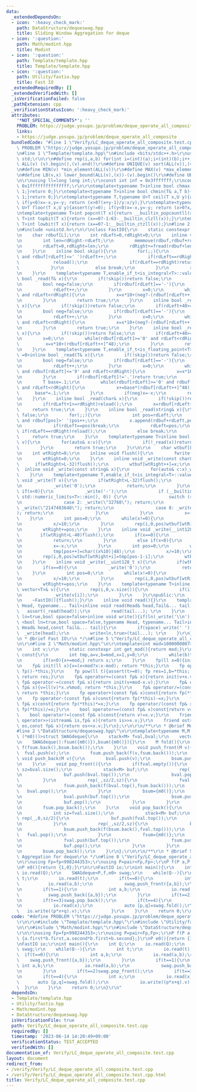 ```yaml
---
data:
  _extendedDependsOn:
  - icon: ':heavy_check_mark:'
    path: DataStructure/dequeswag.hpp
    title: Sliding Window Aggregation for deque
  - icon: ':question:'
    path: Math/modint.hpp
    title: Modint
  - icon: ':question:'
    path: Template/template.hpp
    title: Template/template.hpp
  - icon: ':question:'
    path: Utility/fastio.hpp
    title: Fast IO
  _extendedRequiredBy: []
  _extendedVerifiedWith: []
  _isVerificationFailed: false
  _pathExtension: cpp
  _verificationStatusIcon: ':heavy_check_mark:'
  attributes:
    '*NOT_SPECIAL_COMMENTS*': ''
    PROBLEM: https://judge.yosupo.jp/problem/deque_operate_all_composite
    links:
    - https://judge.yosupo.jp/problem/deque_operate_all_composite
  bundledCode: "#line 1 \"Verify/LC_deque_operate_all_composite.test.cpp\"\n#define\
    \ PROBLEM \"https://judge.yosupo.jp/problem/deque_operate_all_composite\"\r\n\r\
    \n#line 1 \"Template/template.hpp\"\n#include <bits/stdc++.h>\r\nusing namespace\
    \ std;\r\n\r\n#define rep(i,a,b) for(int i=(int)(a);i<(int)(b);i++)\r\n#define\
    \ ALL(v) (v).begin(),(v).end()\r\n#define UNIQUE(v) sort(ALL(v)),(v).erase(unique(ALL(v)),(v).end())\r\
    \n#define MIN(v) *min_element(ALL(v))\r\n#define MAX(v) *max_element(ALL(v))\r\
    \n#define LB(v,x) lower_bound(ALL(v),(x))-(v).begin()\r\n#define UB(v,x) upper_bound(ALL(v),(x))-(v).begin()\r\
    \n\r\nusing ll=long long int;\r\nconst int inf = 0x3fffffff;\r\nconst ll INF =\
    \ 0x1fffffffffffffff;\r\n\r\ntemplate<typename T>inline bool chmax(T& a,T b){if(a<b){a=b;return\
    \ 1;}return 0;}\r\ntemplate<typename T>inline bool chmin(T& a,T b){if(a>b){a=b;return\
    \ 1;}return 0;}\r\ntemplate<typename T,typename U>T ceil(T x,U y){assert(y!=0);\
    \ if(y<0)x=-x,y=-y; return (x>0?(x+y-1)/y:x/y);}\r\ntemplate<typename T,typename\
    \ U>T floor(T x,U y){assert(y!=0); if(y<0)x=-x,y=-y; return (x>0?x/y:(x-y+1)/y);}\r\
    \ntemplate<typename T>int popcnt(T x){return __builtin_popcountll(x);}\r\ntemplate<typename\
    \ T>int topbit(T x){return (x==0?-1:63-__builtin_clzll(x));}\r\ntemplate<typename\
    \ T>int lowbit(T x){return (x==0?-1:__builtin_ctzll(x));}\n#line 2 \"Utility/fastio.hpp\"\
    \n#include <unistd.h>\r\n\r\nclass FastIO{\r\n    static constexpr int L=1<<16;\r\
    \n    char rdbuf[L];\r\n    int rdLeft=0,rdRight=0;\r\n    inline void reload(){\r\
    \n        int len=rdRight-rdLeft;\r\n        memmove(rdbuf,rdbuf+rdLeft,len);\r\
    \n        rdLeft=0,rdRight=len;\r\n        rdRight+=fread(rdbuf+len,1,L-len,stdin);\r\
    \n    }\r\n    inline bool skip(){\r\n        for(;;){\r\n            while(rdLeft!=rdRight\
    \ and rdbuf[rdLeft]<=' ')rdLeft++;\r\n            if(rdLeft==rdRight){\r\n   \
    \             reload();\r\n                if(rdLeft==rdRight)return false;\r\n\
    \            }\r\n            else break;\r\n        }\r\n        return true;\r\
    \n    }\r\n    template<typename T,enable_if_t<is_integral<T>::value,int> =0>inline\
    \ bool _read(T& x){\r\n        if(!skip())return false;\r\n        if(rdLeft+20>=rdRight)reload();\r\
    \n        bool neg=false;\r\n        if(rdbuf[rdLeft]=='-'){\r\n            neg=true;\r\
    \n            rdLeft++;\r\n        }\r\n        x=0;\r\n        while(rdbuf[rdLeft]>='0'\
    \ and rdLeft<rdRight){\r\n            x=x*10+(neg?-(rdbuf[rdLeft++]^48):(rdbuf[rdLeft++]^48));\r\
    \n        }\r\n        return true;\r\n    }\r\n    inline bool _read(__int128_t&\
    \ x){\r\n        if(!skip())return false;\r\n        if(rdLeft+40>=rdRight)reload();\r\
    \n        bool neg=false;\r\n        if(rdbuf[rdLeft]=='-'){\r\n            neg=true;\r\
    \n            rdLeft++;\r\n        }\r\n        x=0;\r\n        while(rdbuf[rdLeft]>='0'\
    \ and rdLeft<rdRight){\r\n            x=x*10+(neg?-(rdbuf[rdLeft++]^48):(rdbuf[rdLeft++]^48));\r\
    \n        }\r\n        return true;\r\n    }\r\n    inline bool _read(__uint128_t&\
    \ x){\r\n        if(!skip())return false;\r\n        if(rdLeft+40>=rdRight)reload();\r\
    \n        x=0;\r\n        while(rdbuf[rdLeft]>='0' and rdLeft<rdRight){\r\n  \
    \          x=x*10+(rdbuf[rdLeft++]^48);\r\n        }\r\n        return true;\r\
    \n    }\r\n    template<typename T,enable_if_t<is_floating_point<T>::value,int>\
    \ =0>inline bool _read(T& x){\r\n        if(!skip())return false;\r\n        if(rdLeft+20>=rdRight)reload();\r\
    \n        bool neg=false;\r\n        if(rdbuf[rdLeft]=='-'){\r\n            neg=true;\r\
    \n            rdLeft++;\r\n        }\r\n        x=0;\r\n        while(rdbuf[rdLeft]>='0'\
    \ and rdbuf[rdLeft]<='9' and rdLeft<rdRight){\r\n            x=x*10+(rdbuf[rdLeft++]^48);\r\
    \n        }\r\n        if(rdbuf[rdLeft]!='.')return true;\r\n        rdLeft++;\r\
    \n        T base=.1;\r\n        while(rdbuf[rdLeft]>='0' and rdbuf[rdLeft]<='9'\
    \ and rdLeft<rdRight){\r\n            x+=base*(rdbuf[rdLeft++]^48);\r\n      \
    \      base*=.1;\r\n        }\r\n        if(neg)x=-x;\r\n        return true;\r\
    \n    }\r\n    inline bool _read(char& x){\r\n        if(!skip())return false;\r\
    \n        if(rdLeft+1>=rdRight)reload();\r\n        x=rdbuf[rdLeft++];\r\n   \
    \     return true;\r\n    }\r\n    inline bool _read(string& x){\r\n        if(!skip())return\
    \ false;\r\n        for(;;){\r\n            int pos=rdLeft;\r\n            while(pos<rdRight\
    \ and rdbuf[pos]>' ')pos++;\r\n            x.append(rdbuf+rdLeft,pos-rdLeft);\r\
    \n            if(rdLeft==pos)break;\r\n            rdLeft=pos;\r\n           \
    \ if(rdLeft==rdRight)reload();\r\n            else break;\r\n        }\r\n   \
    \     return true;\r\n    }\r\n    template<typename T>inline bool _read(vector<T>&\
    \ v){\r\n        for(auto& x:v){\r\n            if(!_read(x))return false;\r\n\
    \        }\r\n        return true;\r\n    }\r\n\r\n    char wtbuf[L],tmp[50];\r\
    \n    int wtRight=0;\r\n    inline void flush(){\r\n        fwrite(wtbuf,1,wtRight,stdout);\r\
    \n        wtRight=0;\r\n    }\r\n    inline void _write(const char& x){\r\n  \
    \      if(wtRight>L-32)flush();\r\n        wtbuf[wtRight++]=x;\r\n    }\r\n  \
    \  inline void _write(const string& x){\r\n        for(auto& c:x)_write(c);\r\n\
    \    }\r\n    template<typename T,enable_if_t<is_integral<T>::value,int> =0>inline\
    \ void _write(T x){\r\n        if(wtRight>L-32)flush();\r\n        if(x==0){\r\
    \n            _write('0');\r\n            return;\r\n        }\r\n        else\
    \ if(x<0){\r\n            _write('-');\r\n            if (__builtin_expect(x ==\
    \ std::numeric_limits<T>::min(), 0)) {\r\n                switch (sizeof(x)) {\r\
    \n                case 2: _write(\"32768\"); return;\r\n                case 4:\
    \ _write(\"2147483648\"); return;\r\n                case 8: _write(\"9223372036854775808\"\
    ); return;\r\n                }\r\n            }\r\n            x=-x;\r\n    \
    \    }\r\n        int pos=0;\r\n        while(x!=0){\r\n            tmp[pos++]=char((x%10)|48);\r\
    \n            x/=10;\r\n        }\r\n        rep(i,0,pos)wtbuf[wtRight+i]=tmp[pos-1-i];\r\
    \n        wtRight+=pos;\r\n    }\r\n    inline void _write(__int128_t x){\r\n\
    \        if(wtRight>L-40)flush();\r\n        if(x==0){\r\n            _write('0');\r\
    \n            return;\r\n        }\r\n        else if(x<0){\r\n            _write('-');\r\
    \n            x=-x;\r\n        }\r\n        int pos=0;\r\n        while(x!=0){\r\
    \n            tmp[pos++]=char((x%10)|48);\r\n            x/=10;\r\n        }\r\
    \n        rep(i,0,pos)wtbuf[wtRight+i]=tmp[pos-1-i];\r\n        wtRight+=pos;\r\
    \n    }\r\n    inline void _write(__uint128_t x){\r\n        if(wtRight>L-40)flush();\r\
    \n        if(x==0){\r\n            _write('0');\r\n            return;\r\n   \
    \     }\r\n        int pos=0;\r\n        while(x!=0){\r\n            tmp[pos++]=char((x%10)|48);\r\
    \n            x/=10;\r\n        }\r\n        rep(i,0,pos)wtbuf[wtRight+i]=tmp[pos-1-i];\r\
    \n        wtRight+=pos;\r\n    }\r\n    template<typename T>inline void _write(const\
    \ vector<T>& v){\r\n        rep(i,0,v.size()){\r\n            if(i)_write(' ');\r\
    \n            _write(v[i]);\r\n        }\r\n    }\r\npublic:\r\n    FastIO(){}\r\
    \n    ~FastIO(){flush();}\r\n    inline void read(){}\r\n    template <typename\
    \ Head, typename... Tail>inline void read(Head& head,Tail&... tail){\r\n     \
    \   assert(_read(head));\r\n        read(tail...); \r\n    }\r\n    template<bool\
    \ ln=true,bool space=false>inline void write(){if(ln)_write('\\n');}\r\n    template\
    \ <bool ln=true,bool space=false,typename Head, typename... Tail>inline void write(const\
    \ Head& head,const Tail&... tail){\r\n        if(space)_write(' ');\r\n      \
    \  _write(head);\r\n        write<ln,true>(tail...); \r\n    }\r\n};\r\n\r\n/**\r\
    \n * @brief Fast IO\r\n */\n#line 5 \"Verify/LC_deque_operate_all_composite.test.cpp\"\
    \n\r\n#line 2 \"Math/modint.hpp\"\n\r\ntemplate<int mod=1000000007>struct fp {\r\
    \n    int v;\r\n    static constexpr int get_mod(){return mod;}\r\n    int inv()\
    \ const{\r\n        int tmp,a=v,b=mod,x=1,y=0;\r\n        while(b)tmp=a/b,a-=tmp*b,swap(a,b),x-=tmp*y,swap(x,y);\r\
    \n        if(x<0){x+=mod;} return x;\r\n    }\r\n    fp(ll x=0){init(x%mod+mod);}\r\
    \n    fp& init(ll x){v=(x<mod?x:x-mod); return *this;}\r\n    fp operator-()const{return\
    \ fp()-*this;}\r\n    fp pow(ll t){assert(t>=0); fp res=1,b=*this; while(t){if(t&1)res*=b;b*=b;t>>=1;}\
    \ return res;}\r\n    fp& operator+=(const fp& x){return init(v+x.v);}\r\n   \
    \ fp& operator-=(const fp& x){return init(v+mod-x.v);}\r\n    fp& operator*=(const\
    \ fp& x){v=ll(v)*x.v%mod; return *this;}\r\n    fp& operator/=(const fp& x){v=ll(v)*x.inv()%mod;\
    \ return *this;}\r\n    fp operator+(const fp& x)const{return fp(*this)+=x;}\r\
    \n    fp operator-(const fp& x)const{return fp(*this)-=x;}\r\n    fp operator*(const\
    \ fp& x)const{return fp(*this)*=x;}\r\n    fp operator/(const fp& x)const{return\
    \ fp(*this)/=x;}\r\n    bool operator==(const fp& x)const{return v==x.v;}\r\n\
    \    bool operator!=(const fp& x)const{return v!=x.v;}\r\n    friend istream&\
    \ operator>>(istream& is,fp& x){return is>>x.v;}\r\n    friend ostream& operator<<(ostream&\
    \ os,const fp& x){return os<<x.v;}\r\n};\r\n\r\n/**\r\n * @brief Modint\r\n */\n\
    #line 2 \"DataStructure/dequeswag.hpp\"\n\r\ntemplate<typename M,M (*f)(M,M),M\
    \ (*m0)()>struct SWAGdeque{\r\n    stack<M> fval,bval;\r\n    vector<M> fsum,bsum;\r\
    \n    SWAGdeque():fsum({m0()}),bsum({m0()}){}\r\n    M fold(){\r\n        return\
    \ f(fsum.back(),bsum.back());\r\n    }\r\n    void push_front(M v){\r\n      \
    \  fval.push(v);\r\n        fsum.push_back(f(v,fsum.back()));\r\n    }\r\n   \
    \ void push_back(M v){\r\n        bval.push(v);\r\n        bsum.push_back(f(bsum.back(),v));\r\
    \n    }\r\n    void pop_front(){\r\n        if(fval.empty()){\r\n            int\
    \ sz=bval.size();\r\n            stack<M> buf;\r\n            rep(_,0,sz/2){\r\
    \n                buf.push(bval.top());\r\n                bval.pop();\r\n   \
    \         }\r\n            rep(_,sz/2,sz){\r\n                fval.push(bval.top());\r\
    \n                fsum.push_back(f(bval.top(),fsum.back()));\r\n             \
    \   bval.pop();\r\n            }\r\n            bsum={m0()};\r\n            while(!buf.empty()){\r\
    \n                bval.push(buf.top());\r\n                bsum.push_back(f(bsum.back(),buf.top()));\r\
    \n                buf.pop();\r\n            }\r\n        }\r\n        fval.pop();\r\
    \n        fsum.pop_back();\r\n    }\r\n    void pop_back(){\r\n        if(bval.empty()){\r\
    \n            int sz=fval.size();\r\n            stack<M> buf;\r\n           \
    \ rep(_,0,sz/2){\r\n                buf.push(fval.top());\r\n                fval.pop();\r\
    \n            }\r\n            rep(_,sz/2,sz){\r\n                bval.push(fval.top());\r\
    \n                bsum.push_back(f(bsum.back(),fval.top()));\r\n             \
    \   fval.pop();\r\n            }\r\n            fsum={m0()};\r\n            while(!buf.empty()){\r\
    \n                fval.push(buf.top());\r\n                fsum.push_back(f(buf.top(),fsum.back()));\r\
    \n                buf.pop();\r\n            }\r\n        }\r\n        bval.pop();\r\
    \n        bsum.pop_back();\r\n    }\r\n};\r\n\r\n/**\r\n * @brief Sliding Window\
    \ Aggregation for deque\r\n */\n#line 8 \"Verify/LC_deque_operate_all_composite.test.cpp\"\
    \n\r\nusing Fp=fp<998244353>;\r\nusing P=pair<Fp,Fp>;\r\nP f(P a,P b){return {a.first*b.first,a.second*b.first+b.second};}\r\
    \nP e0(){return {1,0};}\r\n\r\nFastIO io;\r\nint main(){\r\n    int Q;\r\n   \
    \ io.read(Q);\r\n    SWAGdeque<P,f,e0> swag;\r\n    while(Q--){\r\n        int\
    \ t;\r\n        io.read(t);\r\n        if(t==0){\r\n            int a,b;\r\n \
    \           io.read(a,b);\r\n            swag.push_front({a,b});\r\n        }\r\
    \n        if(t==1){\r\n            int a,b;\r\n            io.read(a,b);\r\n \
    \           swag.push_back({a,b});\r\n        }\r\n        if(t==2)swag.pop_front();\r\
    \n        if(t==3)swag.pop_back();\r\n        if(t==4){\r\n            int x;\r\
    \n            io.read(x);\r\n            auto [p,q]=swag.fold();\r\n         \
    \   io.write((p*x+q).v);\r\n        }\r\n    }\r\n    return 0;\r\n}\r\n"
  code: "#define PROBLEM \"https://judge.yosupo.jp/problem/deque_operate_all_composite\"\
    \r\n\r\n#include \"Template/template.hpp\"\r\n#include \"Utility/fastio.hpp\"\r\
    \n\r\n#include \"Math/modint.hpp\"\r\n#include \"DataStructure/dequeswag.hpp\"\
    \r\n\r\nusing Fp=fp<998244353>;\r\nusing P=pair<Fp,Fp>;\r\nP f(P a,P b){return\
    \ {a.first*b.first,a.second*b.first+b.second};}\r\nP e0(){return {1,0};}\r\n\r\
    \nFastIO io;\r\nint main(){\r\n    int Q;\r\n    io.read(Q);\r\n    SWAGdeque<P,f,e0>\
    \ swag;\r\n    while(Q--){\r\n        int t;\r\n        io.read(t);\r\n      \
    \  if(t==0){\r\n            int a,b;\r\n            io.read(a,b);\r\n        \
    \    swag.push_front({a,b});\r\n        }\r\n        if(t==1){\r\n           \
    \ int a,b;\r\n            io.read(a,b);\r\n            swag.push_back({a,b});\r\
    \n        }\r\n        if(t==2)swag.pop_front();\r\n        if(t==3)swag.pop_back();\r\
    \n        if(t==4){\r\n            int x;\r\n            io.read(x);\r\n     \
    \       auto [p,q]=swag.fold();\r\n            io.write((p*x+q).v);\r\n      \
    \  }\r\n    }\r\n    return 0;\r\n}\r\n"
  dependsOn:
  - Template/template.hpp
  - Utility/fastio.hpp
  - Math/modint.hpp
  - DataStructure/dequeswag.hpp
  isVerificationFile: true
  path: Verify/LC_deque_operate_all_composite.test.cpp
  requiredBy: []
  timestamp: '2023-06-14 14:20:49+09:00'
  verificationStatus: TEST_ACCEPTED
  verifiedWith: []
documentation_of: Verify/LC_deque_operate_all_composite.test.cpp
layout: document
redirect_from:
- /verify/Verify/LC_deque_operate_all_composite.test.cpp
- /verify/Verify/LC_deque_operate_all_composite.test.cpp.html
title: Verify/LC_deque_operate_all_composite.test.cpp
---
```

